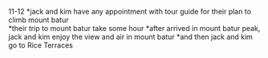 11-12
*jack and kim have any appointment with tour guide for their plan to climb mount batur  
*their trip to mount batur take some hour
*after arrived in mount batur peak, jack and kim enjoy the view and air in mount batur
*and then jack and kim go to Rice Terraces
